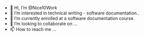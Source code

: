 - 👋 Hi, I’m @Nice10Work
- 👀 I’m interested in technical writing - software documentation..
- 🌱 I’m currently enrolled at a software documentation course.
- 💞️ I’m looking to collaborate on ...
- 📫 How to reach me ...

<!---
Nice10Work/Nice10Work is a ✨ special ✨ repository because its `README.md` (this file) appears on your GitHub profile.
You can click the Preview link to take a look at your changes.
--->
